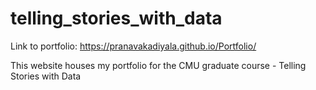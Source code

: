 # telling_stories_with_data

Link to portfolio: https://pranavakadiyala.github.io/Portfolio/

This website houses my portfolio for the CMU graduate course - Telling Stories with Data
